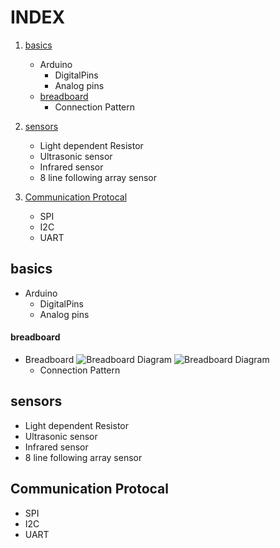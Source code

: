 # INDEX

1) <a href="#basics">basics</a>
    * Arduino
        * DigitalPins
        * Analog pins
    + <a href="#breadboard">breadboard</a> 
        * Connection Pattern
        
2) <a href="#sensors">sensors</a>
    * Light dependent Resistor
    * Ultrasonic sensor
    * Infrared sensor
    *  8 line following array sensor 
    
    
3)  <a href="#Communication Protocal">Communication Protocal</a>
    * SPI
    * I2C
    * UART
    
    
  ## basics
  
  * Arduino
    * DigitalPins
    * Analog pins
  #### breadboard
  + Breadboard
    ![Breadboard Diagram](https://diygeeks.org/wp-content/uploads/2018/01/BreadBoard-Labelling-1012x1024.jpg)
    ![Breadboard Diagram](/Images/breadboard.png)
    * Connection Pattern
   ## sensors  
   
   * Light dependent Resistor
   * Ultrasonic sensor
   * Infrared sensor
   *  8 line following array sensor 
   ## Communication Protocal
   
   * SPI
   * I2C
   * UART
   
  
